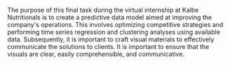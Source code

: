 The purpose of this final task during the virtual internship at Kalbe Nutritionals is to create a predictive data model aimed at improving the company's operations. This involves optimizing competitive strategies and performing time series regression and clustering analyses using available data. Subsequently, it is important to craft visual materials to effectively communicate the solutions to clients. It is important to ensure that the visuals are clear, easily comprehensible, and communicative.
